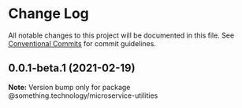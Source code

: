 # Change Log

All notable changes to this project will be documented in this file.
See [Conventional Commits](https://conventionalcommits.org) for commit guidelines.

## 0.0.1-beta.1 (2021-02-19)

**Note:** Version bump only for package @something.technology/microservice-utilities

